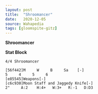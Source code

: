 ```yaml
---
layout: post
title:  "Shroomancer"
date:   2020-12-05
source: Wahapedia
tags: [gloomspite-gitz]
---
```


**Shroomancer**

**Stat Block**
```
4/4 Shroomancer
```

```
[56f442]M     W     B     Sa    [-]
5     4     5     6     
[e85545]Weapons[-]
[c6c930]Moon Staff and Jaggedy Knife[-]
2"     A:2    H:4+   W:3+   R:-1   D:D3  
```


